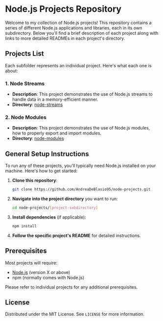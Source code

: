 # Node.js Projects Repository

Welcome to my collection of Node.js projects! This repository contains a series of different Node.js applications and libraries, each in its own subdirectory. Below you'll find a brief description of each project along with links to more detailed READMEs in each project's directory.

## Projects List

Each subfolder represents an individual project. Here's what each one is about:

### 1. Node Streams
- **Description**: This project demonstrates the use of Node.js streams to handle data in a memory-efficient manner.
- **Directory**: [node-streams](./node-streams)

### 2. Node Modules
- **Description**: This project demonstrates the use of Node.js modules, how to properly export and import modules.
- **Directory**: [node-modules](./node-modules)

## General Setup Instructions

To run any of these projects, you'll typically need Node.js installed on your machine. Here's how to get started:

1. **Clone this repository**:
   ```bash
   git clone https://github.com/AndreaDeBlasio95/node-projects.git
   ```
2. **Navigate into the project directory** you want to run:
   ```bash
   cd node-projects/[project-subdirectory]
   ```
3. **Install dependencies** (if applicable):
   ```bash
   npm install
   ```
4. **Follow the specific project's README** for detailed instructions.

## Prerequisites

Most projects will require:
- [Node.js](https://nodejs.org/en/) (version X or above)
- npm (normally comes with Node.js)

Please refer to individual projects for any additional prerequisites.

## License

Distributed under the MIT License. See `LICENSE` for more information.
